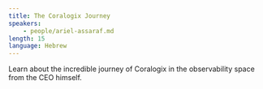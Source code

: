 ```yaml
---
title: The Coralogix Journey
speakers:
    - people/ariel-assaraf.md
length: 15
language: Hebrew
---
```


Learn about the incredible journey of Coralogix in the observability space from the CEO himself.
